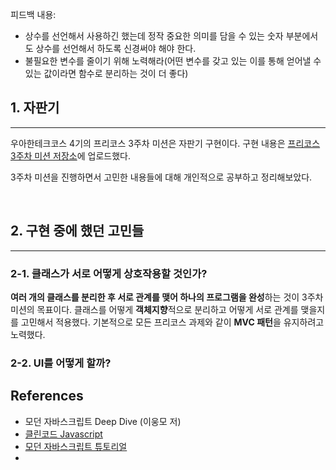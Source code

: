 피드백 내용:
- 상수를 선언해서 사용하긴 했는데 정작 중요한 의미를 담을 수 있는 숫자 부분에서도 상수를 선언해서 하도록 신경써야 해야 한다.
- 불필요한 변수를 줄이기 위해 노력해라(어떤 변수를 갖고 있는 이를 통해 얻어낼 수 있는 값이라면 함수로 분리하는 것이 더 좋다)

## 1. 자판기

---

우아한테크코스 4기의 프리코스 3주차 미션은 자판기 구현이다. 구현 내용은 [프리코스 3주차 미션 저장소](https://github.com/DomMorello/javascript-vendingmachine-precourse/tree/dom)에 업로드했다.

3주차 미션을 진행하면서 고민한 내용들에 대해 개인적으로 공부하고 정리해보았다.

<br>

## 2. 구현 중에 했던 고민들

---

### 2-1. 클래스가 서로 어떻게 상호작용할 것인가?

**여러 개의 클래스를 분리한 후 서로 관계를 맺어 하나의 프로그램을 완성**하는 것이 3주차 미션의 목표이다. 클래스를 어떻게 **객체지향**적으로 분리하고 어떻게 서로 관계를 맺을지를 고민해서 적용했다. 기본적으로 모든 프리코스 과제와 같이 **MVC 패턴**을 유지하려고 노력했다. 

### 2-2. UI를 어떻게 할까?

## References

- 모던 자바스크립트 Deep Dive (이웅모 저)
- [클린코드 Javascript](https://github.com/qkraudghgh/clean-code-javascript-ko)
- [모던 자바스크립트 튜토리얼](https://ko.javascript.info/)
- 
